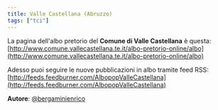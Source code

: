 ```yaml
---
title: Valle Castellana (Abruzzo)
tags: ["tci"]
---
```


La pagina dell'albo pretorio del **Comune di Valle Castellana** è questa: [http://www.comune.vallecastellana.te.it/albo-pretorio-online/albo](http://www.comune.vallecastellana.te.it/albo-pretorio-online/albo)

Adesso puoi seguire le nuove pubblicazioni in albo tramite feed RSS: [http://feeds.feedburner.com/AlbopopValleCastellana](http://feeds.feedburner.com/AlbopopValleCastellana)


**Autore**: [@bergaminienrico](https://twitter.com/bergaminienrico)
